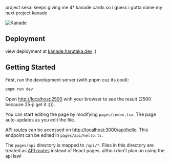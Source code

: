 project sekai keeps giving me 4\* kanade cards so i guess i gotta name my next project kanade

![Kanade](https://static.wikia.nocookie.net/projectsekai/images/3/34/Stamp0500.png/revision/latest?cb=20220225011345)

## Deployment

view deployment at [kanade.harutaka.dev](https://kanade.harutaka.dev/) :)

## Getting Started

First, run the development server (with pnpm cuz its cool):

```bash
pnpm run dev
```

Open [http://localhost:2500](http://localhost:2500) with your browser to see the result (2500 because 25-ji get it :))).

You can start editing the page by modifying `pages/index.tsx`. The page auto-updates as you edit the file.

[API routes](https://nextjs.org/docs/api-routes/introduction) can be accessed on [http://localhost:3000/api/hello](http://localhost:3000/api/hello). This endpoint can be edited in `pages/api/hello.ts`.

The `pages/api` directory is mapped to `/api/*`. Files in this directory are treated as [API routes](https://nextjs.org/docs/api-routes/introduction) instead of React pages. altho i don't plan on using the api lawl
